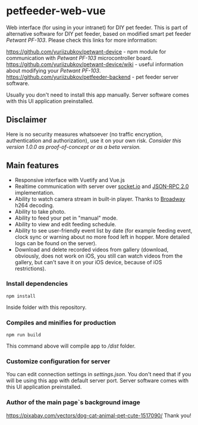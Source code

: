 # petfeeder-web-vue

Web interface (for using in your intranet) for DIY pet feeder.
This is part of alternative software for DIY pet feeder, based on modified smart pet feeder _Petwant PF-103_.
Please check this links for more information:

https://github.com/yuriizubkov/petwant-device - npm module for communication with _Petwant PF-103_ microcontroller board. <br/>
https://github.com/yuriizubkov/petwant-device/wiki - useful information about modifying your _Petwant PF-103_.<br/>
https://github.com/yuriizubkov/petfeeder-backend - pet feeder server software.

Usually you don't need to install this app manually. Server software comes with this UI application preinstalled.

## Disclaimer

Here is no security measures whatsoever (no traffic encryption, authentication and authorization), use it on your own risk.
_Consider this version 1.0.0 as proof-of-concept or as a beta version._

## Main features

- Responsive interface with Vuetify and Vue.js
- Realtime communication with server over [socket.io](https://socket.io/) and [JSON-RPC 2.0](https://www.jsonrpc.org/specification) implementation.
- Ability to watch camera stream in built-in player. Thanks to [Broadway](https://www.npmjs.com/package/broadway-player) h264 decoding.
- Ability to take photo.
- Ability to feed your pet in "manual" mode.
- Ability to view and edit feeding schedule.
- Ability to see user-friendly event list by date (for example feeding event, clock sync or warning about no more food left in hopper. More detailed logs can be found on the server).
- Download and delete recorded videos from gallery (download, obviously, does not work on iOS, you still can watch videos from the gallery, but can't save it on your iOS device, because of iOS restrictions).

### Install dependencies

```
npm install
```

Inside folder with this repository.

### Compiles and minifies for production

```
npm run build
```

This command above will compile app to _/dist_ folder.

### Customize configuration for server

You can edit connection settings in _settings.json_.
You don't need that if you will be using this app with default server port. Server software comes with this UI application preinstalled.

### Author of the main page`s background image

https://pixabay.com/vectors/dog-cat-animal-pet-cute-1517090/
Thank you!
